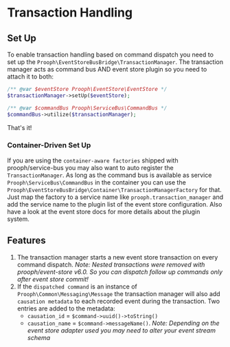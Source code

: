 # Transaction Handling

## Set Up
To enable transaction handling based on command dispatch you need to set up the `Prooph\EventStoreBusBridge\TransactionManager`.
The transaction manager acts as command bus AND event store plugin so you need to attach it to both:

```php
/** @var $eventStore Prooph\EventStore\EventStore */
$transactionManager->setUp($eventStore);

/** @var $commandBus Prooph\ServiceBus\CommandBus */
$commandBus->utilize($transactionManager);
```

That's it!

### Container-Driven Set Up
If you are using the `container-aware factories` shipped with prooph/service-bus you may also
want to auto register the `TransactionManager`. As long as the command bus is available as service `Prooph\ServiceBus\CommandBus` in the container you can use
the `Prooph\EventStoreBusBridge\Container\TransactionManagerFactory` for that. Just map the factory to a service name like `prooph.transaction_manager` and
add the service name to the plugin list of the event store configuration. Also have a look at the event store docs for more details about the plugin system.

## Features

1. The transaction manager starts a new event store transaction on every command dispatch.
    *Note: Nested transactions were removed with prooph/event-store v6.0. So you can dispatch follow up commands only after event store commit!*
2. If the `dispatched command` is an instance of `Prooph\Common\Messaging\Message` the transaction manager will also add `causation metadata` to each recorded event during the transaction.
   Two entries are added to the metadata:
   - `causation_id` = `$command->uuid()->toString()`
   - `causation_name` = `$command->messageName()`.
   *Note: Depending on the event store adapter used you may need to alter your event stream schema*